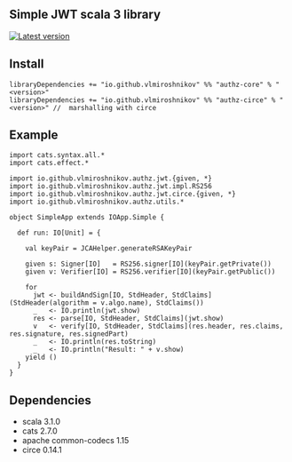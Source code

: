 ## Simple JWT scala 3 library 

[![Latest version](https://index.scala-lang.org/io.github.vlmiroshnikov/authz/authz-core/latest.svg)](https://index.scala-lang.org/io.github.vlmiroshnikov/authz/authz-core/0.3.4)

## Install 
```
libraryDependencies += "io.github.vlmiroshnikov" %% "authz-core" % "<version>" 
libraryDependencies += "io.github.vlmiroshnikov" %% "authz-circe" % "<version>" //  marshalling with circe 
```

## Example

```
import cats.syntax.all.*
import cats.effect.*

import io.github.vlmiroshnikov.authz.jwt.{given, *}
import io.github.vlmiroshnikov.authz.jwt.impl.RS256
import io.github.vlmiroshnikov.authz.jwt.circe.{given, *}
import io.github.vlmiroshnikov.authz.utils.*

object SimpleApp extends IOApp.Simple {

  def run: IO[Unit] = {
    
    val keyPair = JCAHelper.generateRSAKeyPair 

    given s: Signer[IO]   = RS256.signer[IO](keyPair.getPrivate())
    given v: Verifier[IO] = RS256.verifier[IO](keyPair.getPublic())

    for
      jwt <- buildAndSign[IO, StdHeader, StdClaims](StdHeader(algorithm = v.algo.name), StdClaims())
      _   <- IO.println(jwt.show)
      res <- parse[IO, StdHeader, StdClaims](jwt.show)
      v   <- verify[IO, StdHeader, StdClaims](res.header, res.claims, res.signature, res.signedPart)
      _   <- IO.println(res.toString)
      _   <- IO.println("Result: " + v.show)
    yield ()
  }
}
```


## Dependencies
* scala 3.1.0
* cats 2.7.0
* apache common-codecs 1.15
* circe 0.14.1

